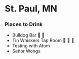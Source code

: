 # St. Paul, MN

### Places to Drink
- Bulldog Bar :beer: :beer:
- Tin Whiskers Tap Room :beer: :beer: :beer:
- Testing with Atom
- Señor Wongs
